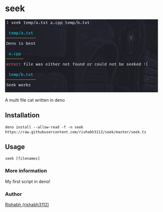 # seek

<img src="assets/ss.png"/>

A multi file cat written in deno

## Installation

```
deno install --allow-read -f -n seek https://raw.githubusercontent.com/rishabh3112/seek/master/seek.ts
```

## Usage

```
seek [filenames]
```

### More information

My first script in deno!

### Author

[Rishabh (rishabh3112)](https://twitter.com/rishabh31121999)
